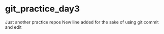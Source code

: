 # git_practice_day3
Just another practice repos
New line added for the sake of using git commit and edit